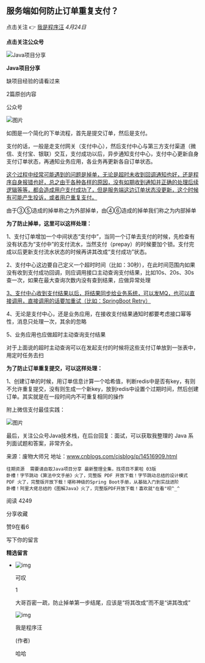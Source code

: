 ## 服务端如何防止订单重复支付？

点击关注 👉 [我是程序汪](javascript:void(0);) *4月24日*

**点击关注公众号**

![Java项目分享](http://mmbiz.qpic.cn/mmbiz_png/dCtZK7DicnAh7MwMicBKOuelMozptoDpzNnRPlGojAdx5yKaZiaGu6UhR7jySE9O02FeIfCEQgLMVqlMk7GAxbGJw/0?wx_fmt=png)

**Java项目分享**

缺项目经验的请看过来

2篇原创内容



公众号



![图片](https://mmbiz.qpic.cn/mmbiz_png/TNUwKhV0JpTI8VlRoWMq849whibiajvdWKKaPIsLiajhpUyOsBqNf2VadfIbC8S3GrgTAuB3KiaP3iaNrfkglWyOpGA/640?wx_fmt=png&tp=webp&wxfrom=5&wx_lazy=1&wx_co=1)

如图是一个简化的下单流程，首先是提交订单，然后是支付。

支付的话，一般是走支付网关（支付中心），然后支付中心与第三方支付渠道（微信、支付宝、银联）交互，支付成功以后，异步通知支付中心，支付中心更新自身支付订单状态，再通知业务应用，各业务再更新各自订单状态。

[这个过程中经常可能遇到的问题是掉单，无论是超时未收到回调通知也好，还是程序自身报错也好，总之由于各种各样的原因，没有如期收到通知并正确的处理后续逻辑等等，都会造成用户支付成功了，但是服务端这边订单状态没更新，这个时候有可能产生投诉，或者用户重复支付。](http://mp.weixin.qq.com/s?__biz=MzI3ODcxMzQzMw==&mid=2247524678&idx=3&sn=a153fd4fae16c357d55414e067d7bf25&chksm=eb50e470dc276d6676c923b597cbd28cf29e7a31393f1f03afedaf22f6aaf9e0e5517b9bdb32&scene=21#wechat_redirect)

由于③⑤造成的掉单称之为外部掉单，由④⑥造成的掉单我们称之为内部掉单

**为了防止掉单，这里可以这样处理：**

1、支付订单增加一个中间状态“支付中”，当同一个订单去支付的时候，先检查有没有状态为“支付中”的支付流水，当然支付（prepay）的时候要加个锁。支付完成以后更新支付流水状态的时候再讲其改成“支付成功”状态。

2、支付中心这边要自己定义一个超时时间（比如：30秒），在此时间范围内如果没有收到支付成功回调，则应调用接口主动查询支付结果，比如10s、20s、30s查一次，如果在最大查询次数内没有查到结果，应做异常处理

[3、支付中心收到支付结果以后，将结果同步给业务系统，可以发MQ，也可以直接调用，直接调用的话要加重试（比如：SpringBoot Retry）](http://mp.weixin.qq.com/s?__biz=MzI3ODcxMzQzMw==&mid=2247524646&idx=2&sn=29de73b0cd7f95afa8da99c4c79acc79&chksm=eb50e410dc276d06191ed7ec0c5cde3b7f0a5b67e07495a23e638e10ec68176b43eca3ea0a8e&scene=21#wechat_redirect)

4、无论是支付中心，还是业务应用，在接收支付结果通知时都要考虑接口幂等性，消息只处理一次，其余的忽略

5、业务应用也应做超时主动查询支付结果

对于上面说的超时主动查询可以在发起支付的时候将这些支付订单放到一张表中，用定时任务去扫

**为了防止订单重复提交，可以这样处理：**

1、创建订单的时候，用订单信息计算一个哈希值，判断redis中是否有key，有则不允许重复提交，没有则生成一个新key，放到redis中设置个过期时间，然后创建订单。其实就是在一段时间内不可重复相同的操作

附上微信支付最佳实践：

![图片](https://mmbiz.qpic.cn/mmbiz_png/TNUwKhV0JpTI8VlRoWMq849whibiajvdWKgQL4r1XpicyAC8Dbtx6p6zdxlug20wbm3K5PXaVPLNicKibBv4W6icW8EA/640?wx_fmt=png&tp=webp&wxfrom=5&wx_lazy=1&wx_co=1)



最后，关注公众号Java技术栈，在后台回复：面试，可以获取我整理的 Java 系列面试题和答案，非常齐全。

来源：废物大师兄
地址：www.cnblogs.com/cjsblog/p/14516909.html

```
往期资源  需要请自取Java项目分享 最新整理全集，找项目不累啦 03版
卧槽！字节跳动《算法中文手册》火了，完整版 PDF 开放下载！字节跳动总结的设计模式 PDF 火了，完整版开放下载！堪称神级的Spring Boot手册，从基础入门到实战进阶
卧槽！阿里大佬总结的《图解Java》火了，完整版PDF开放下载！喜欢就"在看"呗^_^
```

阅读 4249

分享收藏

赞9在看6

写下你的留言

**精选留言**

- ![img](http://wx.qlogo.cn/mmopen/D9uXy64y3z9iaHI888mJ7nTz0D7DkTAlgakxyys5R5JyxETkibI0nCRQDDWARdNjGhCtu4By30H0o5HFb3oBaIPc537u5dW56C/96)

  可叹

  1

  

  大哥百密一疏，防止掉单第一步结尾，应该是“将其改成”而不是“讲其改成”

  ![img](http://wx.qlogo.cn/mmhead/Q3auHgzwzM43pDKibHiaq3aXBrqBqIR8fIDCES6V7IM0V1CpQgJfJlxQ/0)

  我是程序汪

  (作者)

  

  哈哈